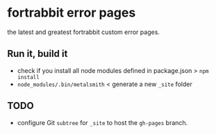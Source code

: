 # fortrabbit error pages

the latest and greatest fortrabbit custom error pages.


## Run it, build it

* check if you install all node modules defined in package.json  > `npm install`
* `node_modules/.bin/metalsmith` < generate a new `_site` folder


## TODO

* configure Git `subtree` for `_site` to host the `gh-pages` branch.